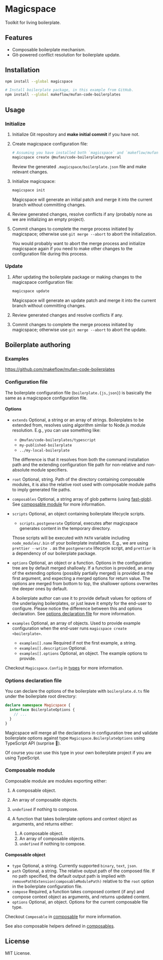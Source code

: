 # Magicspace

Toolkit for living boilerplate.

## Features

- Composable boilerplate mechanism.
- Git-powered conflict resolution for boilerplate update.

## Installation

```bash
npm install --global magicspace

# Install boilerplate package, in this example from GitHub.
npm install --global makeflow/mufan-code-boilerplates
```

## Usage

### Initialize

1. Initialize Git repository and **make initial commit** if you have not.

2. Create magicspace configuration file:

   ```bash
   # Assuming you have installed both `magicspace` and `makeflow/mufan-code-boilerplates` globally.
   magicspace create @mufan/code-boilerplates/general
   ```

   Review the generated `.magicspace/boilerplate.json` file and make relevant changes.

3. Initialize magicspace:

   ```bash
   magicspace init
   ```

   Magicspace will generate an initial patch and merge it into the current branch without committing changes.

4. Review generated changes, resolve conflicts if any (probably none as we are initializing an empty project).

5. Commit changes to complete the merge process initiated by magicspace; otherwise use `git merge --abort` to abort the initialization.

   You would probably want to abort the merge process and initialize magicspace again if you need to make other changes to the configuration file during this process.

### Update

1. After updating the boilerplate package or making changes to the magicspace configuration file:

   ```bash
   magicspace update
   ```

   Magicspace will generate an update patch and merge it into the current branch without committing changes.

2. Review generated changes and resolve conflicts if any.

3. Commit changes to complete the merge process initiated by magicspace; otherwise use `git merge --abort` to abort the update.

## Boilerplate authoring

### Examples

https://github.com/makeflow/mufan-code-boilerplates

### Configuration file

The boilerplate configuration file (`boilerplate.{js,json}`) is basically the same as a magicspace configuration file.

#### Options

- `extends` Optional, a string or an array of strings. Boilerplates to be extended from, resolves using algorithm similar to Node.js module resolution. E.g., you can use something like:

  - `@mufan/code-boilerplates/typescript`
  - `my-published-boilerplate`
  - `../my-local-boilerplate`

  The difference is that it resolves from both the command installation path and the extending configuration file path for non-relative and non-absolute module specifiers.

- `root` Optional, string. Path of the directory containing composable modules, it is also the relative root used with composable module paths to imply generated file paths.
- `composables` Optional, a string array of glob patterns (using [fast-glob](https://github.com/mrmlnc/fast-glob)). See [composable module](#composable-module) for more information.
- `scripts` Optional, an object containing boilerplate lifecycle scripts.

  - `scripts.postgenerate` Optional, executes after magicspace generates content in the temporary directory.

  Those scripts will be executed with `PATH` variable including `node_modules/.bin` of your boilerplate installation. E.g., we are using `prettier --write .` as the `postgenerate` lifecycle script, and `prettier` is a dependency of our boilerplate package.

- `options` Optional, an object or a function. Options in the configuration tree are by default merged shallowly. If a function is provided, an array of the extending options (possibly partially merged) is provided as the first argument, and expecting a merged options for return value. The options are merged from bottom to top, the shallower options overwrites the deeper ones by default.

  A boilerplate author can use it to provide default values for options of the underlaying boilerplates, or just leave it empty for the end-user to configure. Please notice the difference between this and options declaration. See [options declaration file](#options-declaration-file) for more information.

- `examples` Optional, an array of objects. Used to provide example configuration when the end-user runs `magicspace create <boilerplate>`.
  - `examples[].name` Required if not the first example, a string.
  - `examples[].description` Optional.
  - `examples[].options` Optional, an object. The example options to provide.

Checkout `Magicspace.Config` in [types](./packages/core/types.d.ts) for more information.

### Options declaration file

You can declare the options of the boilerplate with `boilerplate.d.ts` file under the boilerplate root directory:

```ts
declare namespace Magicspace {
  interface BoilerplateOptions {
    // ...
  }
}
```

Magicspace will merge all the declarations in configuration tree and validate boilerplate options against type `Magicspace.BoilerplateOptions` using TypeScript API (surprise 🙌).

Of course you can use this type in your own boilerplate project if you are using TypeScript.

### Composable module

Composable module are modules exporting either:

1. A composable object.
2. An array of composable objects.
3. `undefined` if nothing to compose.
4. A function that takes boilerplate options and context object as arguments, and returns either:

   1. A composable object.
   2. An array of composable objects.
   3. `undefined` if nothing to compose.

#### Composable object

- `type` Optional, a string. Currently supported `binary`, `text`, `json`.
- `path` Optional, a string. The relative output path of the composed file. If no path specified, the default output path is implied with `removePathExtension(composableModulePath)` relative to the `root` option in the boilerplate configuration file.
- `compose` Required, a function takes composed content (if any) and compose context object as arguments, and returns updated content.
- `options` Optional, an object. Options for the current composable file type.

Checkout `Composable` in [composable](./packages/core/src/library/file/composable.ts) for more information.

See also composable helpers defined in [composables](./packages/core/src/library/composables.ts).

## License

MIT License.
